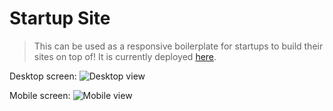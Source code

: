 # Startup Site

> This can be used as a responsive boilerplate for startups to build their sites on top of! It is currently deployed [here](http://edenio.surge.sh/).

Desktop screen:
![Desktop view](https://imgur.com/fujX1t5.jpg)

Mobile screen:
![Mobile view](https://imgur.com/XlRAexS.jpg)
